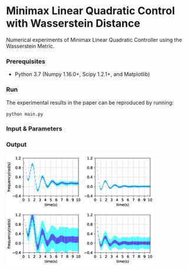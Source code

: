 # Minimax Linear Quadratic Control with Wasserstein Distance
Numerical experiments of Minimax Linear Quadratic Controller using the Wasserstein Metric.

### Prerequisites
* Python 3.7 (Numpy 1.16.0+, Scipy 1.2.1+, and Matplotlib)

### Run
The experimental results in the paper can be reproduced by running:
```
python main.py
```

### Input & Parameters

### Output
<img src="Figure_1.gif" alt="drawing" width="400"/>